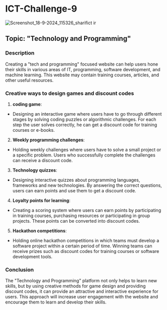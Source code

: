# ICT-Challenge-9
![Screenshot_18-9-2024_115326_sharifict ir](https://github.com/user-attachments/assets/138f0565-bc46-4f4d-8a7b-1965dfc54d99)



## Topic: "Technology and Programming"

### Description
Creating a "tech and programming" focused website can help users hone their skills in various areas of IT, programming, software development, and machine learning. This website may contain training courses, articles, and other useful resources.

### Creative ways to design games and discount codes

1. **coding game**:
 - Designing an interactive game where users have to go through different stages by solving coding puzzles or algorithmic challenges. For each step the user solves correctly, he can get a discount code for training courses or e-books.

2. **Weekly programming challenges**:
 - Holding weekly challenges where users have to solve a small project or a specific problem. Users who successfully complete the challenges can receive a discount code.

3. **Technology quizzes**:
 - Designing interactive quizzes about programming languages, frameworks and new technologies. By answering the correct questions, users can earn points and use them to get a discount code.

4. **Loyalty points for learning**:
 - Creating a scoring system where users can earn points by participating in training courses, purchasing resources or participating in group projects. These points can be converted into discount codes.

5. **Hackathon competitions**:
 - Holding online hackathon competitions in which teams must develop a software project within a certain period of time. Winning teams can receive prizes such as discount codes for training courses or software development tools.

### Conclusion
The "Technology and Programming" platform not only helps to learn new skills, but by using creative methods for game design and providing discount codes, it can provide an attractive and interactive experience for users. This approach will increase user engagement with the website and encourage them to learn and develop their skills.
